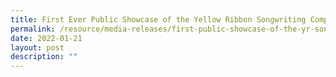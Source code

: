 ```yaml
---
title: First Ever Public Showcase of the Yellow Ribbon Songwriting Competition Finals
permalink: /resource/media-releases/first-public-showcase-of-the-yr-songwriting
date: 2022-01-21
layout: post
description: ""
---
```

